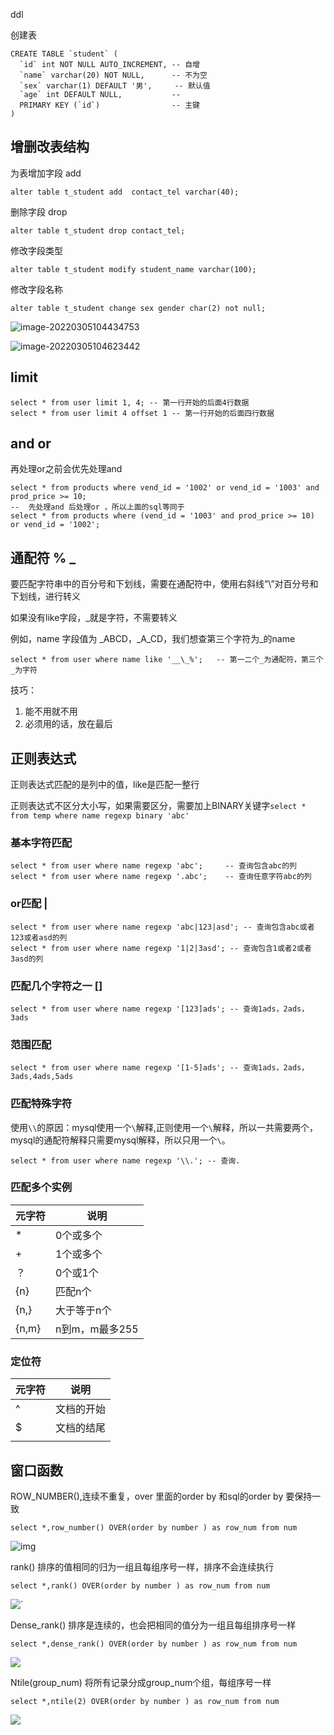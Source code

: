 ddl

创建表

```mysql
CREATE TABLE `student` (
  `id` int NOT NULL AUTO_INCREMENT, -- 自增
  `name` varchar(20) NOT NULL,      -- 不为空
  `sex` varchar(1) DEFAULT '男',     -- 默认值
  `age` int DEFAULT NULL,           -- 
  PRIMARY KEY (`id`)                -- 主键
)
```

## 增删改表结构

为表增加字段 add

```mysql
alter table t_student add  contact_tel varchar(40);
```

删除字段 drop

```mysql
alter table t_student drop contact_tel;
```

修改字段类型

```mysql
alter table t_student modify student_name varchar(100);
```

修改字段名称

```mysql
alter table t_student change sex gender char(2) not null;
```



![image-20220305104434753](mysql%E5%9F%BA%E7%A1%80%E8%AF%AD%E6%B3%95.assets/image-20220305104434753.png)

![image-20220305104623442](mysql%E5%9F%BA%E7%A1%80%E8%AF%AD%E6%B3%95.assets/image-20220305104623442.png)

## limit

```mysql
select * from user limit 1, 4; -- 第一行开始的后面4行数据
select * from user limit 4 offset 1 -- 第一行开始的后面四行数据

```

## and or

再处理or之前会优先处理and

```mysql
select * from products where vend_id = '1002' or vend_id = '1003' and prod_price >= 10;
--  先处理and 后处理or ，所以上面的sql等同于
select * from products where (vend_id = '1003' and prod_price >= 10) or vend_id = '1002';
```

## 通配符 % _

要匹配字符串中的百分号和下划线，需要在通配符中，使用右斜线“\”对百分号和下划线，进行转义

如果没有like字段，_就是字符，不需要转义

例如，name 字段值为 \_ABCD，_A_CD，我们想查第三个字符为\_的name

```mysql
select * from user where name like '__\_%';   -- 第一二个_为通配符，第三个_为字符
```

技巧：

1. 能不用就不用
2. 必须用的话，放在最后

## 正则表达式

正则表达式匹配的是列中的值，like是匹配一整行

正则表达式不区分大小写，如果需要区分，需要加上BINARY关键字`select * from temp where name regexp binary 'abc'`



### 基本字符匹配

```mysql
select * from user where name regexp 'abc';		-- 查询包含abc的列
select * from user where name regexp '.abc';	-- 查询任意字符abc的列 
```

### or匹配 |

```mysql
select * from user where name regexp 'abc|123|asd'; -- 查询包含abc或者123或者asd的列
select * from user where name regexp '1|2|3asd'; -- 查询包含1或者2或者3asd的列
```

### 匹配几个字符之一 []

```mysql
select * from user where name regexp '[123]ads'; -- 查询1ads，2ads，3ads
```

### 范围匹配

```mysql
select * from user where name regexp '[1-5]ads'; -- 查询1ads，2ads，3ads,4ads,5ads
```

### 匹配特殊字符 

使用`\\`的原因：mysql使用一个`\`解释,正则使用一个`\`解释，所以一共需要两个，mysql的通配符解释只需要mysql解释，所以只用一个`\`。

```mysql
select * from user where name regexp '\\.'; -- 查询.
```

### 匹配多个实例

| 元字符 | 说明           |
| ------ | -------------- |
| *      | 0个或多个      |
| +      | 1个或多个      |
| ？     | 0个或1个       |
| {n}    | 匹配n个        |
| {n,}   | 大于等于n个    |
| {n,m}  | n到m，m最多255 |

### 定位符

| 元字符 | 说明       |
| ------ | ---------- |
| ^      | 文档的开始 |
| $      | 文档的结尾 |
|        |            |



## 窗口函数

ROW_NUMBER(),连续不重复，over 里面的order by 和sql的order by 要保持一致

```mysql
select *,row_number() OVER(order by number ) as row_num from num 
```

![img](mysql%E5%9F%BA%E7%A1%80%E8%AF%AD%E6%B3%95.assets/1623029160-OIBonQ-2.png)

rank() 排序的值相同的归为一组且每组序号一样，排序不会连续执行

```mysql
select *,rank() OVER(order by number ) as row_num from num 
```

![`](mysql%E5%9F%BA%E7%A1%80%E8%AF%AD%E6%B3%95.assets/1623029183-THUYoe-4.png)

Dense_rank() 排序是连续的，也会把相同的值分为一组且每组排序号一样

```mysql
select *,dense_rank() OVER(order by number ) as row_num from num 
```

![](mysql%E5%9F%BA%E7%A1%80%E8%AF%AD%E6%B3%95.assets/1623029200-APlyUj-5.png)

Ntile(group_num) 将所有记录分成group_num个组，每组序号一样

```mysql
select *,ntile(2) OVER(order by number ) as row_num from num 
```

![](mysql%E5%9F%BA%E7%A1%80%E8%AF%AD%E6%B3%95.assets/1623029213-kgvvyl-6.png)
